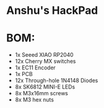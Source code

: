 # Anshu's HackPad

# BOM:
- 1x Seeed XIAO RP2040
- 12x Cherry MX switches
- 1x EC11 Encoder
- 1x PCB
- 12x Through-hole 1N4148 Diodes
- 8x SK6812 MINI-E LEDs
- 8x M3x16mm screws
- 8x M3 hex nuts
